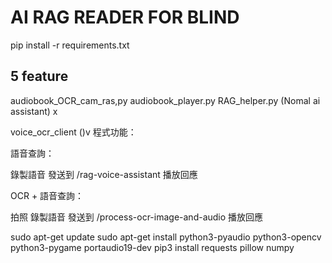# AI RAG READER FOR BLIND
pip install -r requirements.txt

## 5 feature
audiobook_OCR_cam_ras,py
audiobook_player.py
RAG_helper.py (Nomal ai assistant) x

voice_ocr_client ()v
程式功能：

語音查詢：

錄製語音
發送到 /rag-voice-assistant
播放回應


OCR + 語音查詢：

拍照
錄製語音
發送到 /process-ocr-image-and-audio
播放回應


sudo apt-get update
sudo apt-get install python3-pyaudio python3-opencv python3-pygame portaudio19-dev
pip3 install requests pillow numpy

